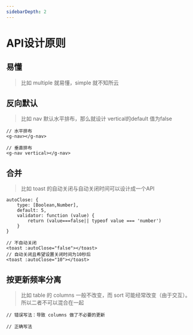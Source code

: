 ```yaml
---
sidebarDepth: 2
---
```

# API设计原则
## 易懂
> 比如 multiple 就易懂，simple 就不知所云
## 反向默认
> 比如 nav 默认水平排布，那么就设计 vertical的default 值为false 
```
// 水平排布
<g-nav></g-nav>

// 垂直排布
<g-nav vertical></g-nav>
```
## 合并
> 比如 toast 的自动关闭与自动关闭时间可以设计成一个API
```
autoClose: {
    type: [Boolean,Number],
    default: 5,
    validator: function (value) {
        return (value===false|| typeof value === 'number')
    }
}
```
```
// 不自动关闭
<toast :autoClose="false"></toast>
// 自动关闭且希望设置关闭时间为10秒后
<toast :autoClose="10"></toast>
```
## 按更新频率分离
> 比如 table 的 columns 一般不改变，而 sort 可能经常改变（由于交互）。所以二者不可以混合在一起
```
// 错误写法：导致 columns 做了不必要的更新

```
```
// 正确写法
```
```
 